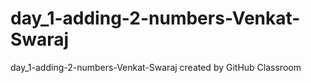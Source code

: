 # day_1-adding-2-numbers-Venkat-Swaraj
day_1-adding-2-numbers-Venkat-Swaraj created by GitHub Classroom
